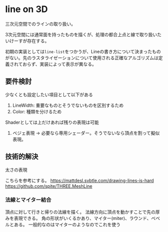 # line on 3D

三次元空間でのラインの取り扱い。

3次元空間には通常面を持ったものを描くが、処理の都合上点と線で取り扱いたいけーすが存在する。

初期の実装としては`line-list`をつかうが、Lineの書き方について決まったものがない。先のラスタライゼーションについて使用される正確なアルゴリズムは定義されておらず、実装によって表示が異なる。


## 要件検討

少なくとも設定したい項目として以下がある

1. LineWidth: 重要なものとそうでないものを区別するため
2. Color: 種類を分けるため

Shaderとしては上だけあれば残りの表現は可能
1. ベジェ表現 -> 必要なら専用シェーダー。そうでないなら頂点を割って擬似表現。


## 技術的解決

太さの表現

こちらを参考にする。
https://mattdesl.svbtle.com/drawing-lines-is-hard
https://github.com/spite/THREE.MeshLine

### 法線とマイター結合

頂点に対して行きと帰りの法線を描く。
法線方向に頂点を動かすことで先の厚みを表現できる。
角の形状がいくるかあり、マイター(miter)、ラウンド、ベベルとある。
一般的なのはマイターのようなのでこれを使う
